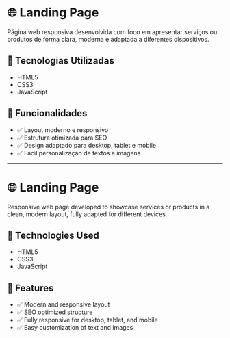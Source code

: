 # 🌐 Landing Page

Página web responsiva desenvolvida com foco em apresentar serviços ou produtos de forma clara, moderna e adaptada a diferentes dispositivos.

## 🚀 Tecnologias Utilizadas

- HTML5
- CSS3
- JavaScript

## 🎯 Funcionalidades

- ✅ Layout moderno e responsivo
- ✅ Estrutura otimizada para SEO
- ✅ Design adaptado para desktop, tablet e mobile
- ✅ Fácil personalização de textos e imagens

---------------------------------------------------------------------------------------------------------------------------------------------------------------------------------------------------------------------

# 🌐 Landing Page

Responsive web page developed to showcase services or products in a clean, modern layout, fully adapted for different devices.

## 🚀 Technologies Used

- HTML5
- CSS3
- JavaScript

## 🎯 Features

- ✅ Modern and responsive layout
- ✅ SEO optimized structure
- ✅ Fully responsive for desktop, tablet, and mobile
- ✅ Easy customization of text and images
